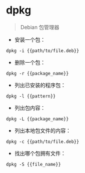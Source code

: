 # dpkg

> Debian 包管理器

- 安装一个包：

`dpkg -i {{path/to/file.deb}}`

- 删除一个包：

`dpkg -r {{package_name}}`

- 列出已安装的程序包：

`dpkg -l {{pattern}}`

- 列出包内容：

`dpkg -L {{package_name}}`

- 列出本地包文件的内容：

`dpkg -c {{path/to/file.deb}}`

- 找出哪个包拥有文件：

`dpkg -S {{file_name}}`

[#]: contributors: ([琳小梁]，[Datura stramonium L.])